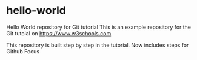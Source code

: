# hello-world
Hello World repository for Git tutorial
This is an example repository for the Git tutoial on https://www.w3schools.com

This repository is built step by step in the tutorial.
Now includes steps for Github
Focus
